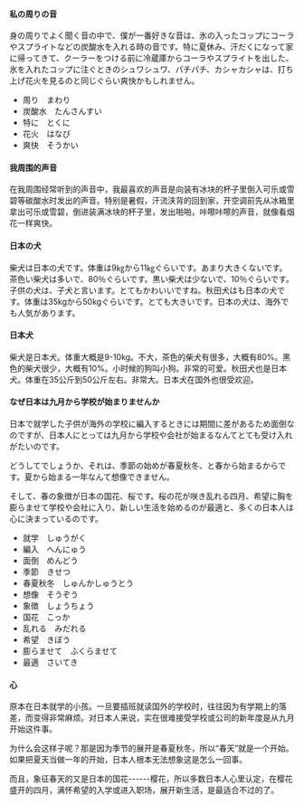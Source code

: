 #### 私の周りの音

身の周りでよく聞く音の中で、僕が一番好きな音は、氷の入ったコップにコーラやスプライトなどの炭酸水を入れる時の音です。特に夏休み、汗だくになって家に帰ってきて、クーラーをつける前に冷蔵庫からコーラやスプライトを出した、氷を入れたコップに注ぐときのシュワシュワ、パチパチ、カシャカシャは、打ち上げ花火を見るのと同じぐらい爽快かもしれません。

* 周り　まわり
* 炭酸水　たんさんすい
* 特に　とくに
* 花火　はなび
* 爽快　そうかい

#### 我周围的声音

在我周围经常听到的声音中，我最喜欢的声音是向装有冰块的杯子里倒入可乐或雪碧等碳酸水时发出的声音。特别是暑假，汗流浃背的回到家，开空调前先从冰箱里拿出可乐或雪碧，倒进装满冰块的杯子里，发出啪啪，咔嚓咔嚓的声音，就像看烟花一样爽快。

#### 日本の犬

柴犬は日本の犬です。体重は9㎏から11㎏ぐらいです。あまり大きくないです。茶色い柴犬は多いで、80％ぐらいです。黒い柴犬は少ないで、10％ぐらいです。子供の犬は、子犬と言います。とてもかわいいですね。秋田犬はも日本の犬です。体重は35kgから50kgぐらいです。とても大きいです。日本の犬は、海外でも人気があります。

#### 日本犬

柴犬是日本犬。体重大概是9-10kg。不大，茶色的柴犬有很多，大概有80%。黑色的柴犬很少，大概有10%。小时候的狗叫小狗。非常的可爱。秋田犬也是日本犬。体重在35公斤到50公斤左右。非常大。日本犬在国外也很受欢迎。

#### なぜ日本は九月から学校が始まりませんか

日本で就学した子供が海外の学校に編入するときには期間に差があるため面倒なのですが、日本人にとっては九月から学校や会社が始まるなんてとても受け入れがたいのです。

どうしてでしょうか、それは、季節の始めが春夏秋冬、と春から始まるからです。夏から始まる一年なんて想像できません。

そして、春の象徴が日本の国花、桜です。桜の花が咲き乱れる四月、希望に胸を膨らませて学校や会社に入り、新しい生活を始めるのが最適と、多くの日本人は心に決まっているのです。

* 就学　しゅうがく
* 編入　へんにゅう
* 面倒　めんどう
* 季節　きせつ
* 春夏秋冬　しゅんかしゅうとう
* 想像　そうぞう
* 象徴　しょうちょう
* 国花　こっか
* 乱れる　みだれる
* 希望　きぼう
* 膨らませて　ふくらませて
* 最適　さいてき

#### 心

原本在日本就学的小孩。一旦要插班就读国外的学校时，往往因为有学期上的落差，而变得非常麻烦。对日本人来说，实在很难接受学校或公司的新年度是从九月开始这件事。

为什么会这样子呢？那是因为季节的展开是春夏秋冬，所以“春天”就是一个开始。如果把夏天当做一年的开始，日本人根本无法想象这是怎么一回事。

而且，象征春天的又是日本的国花------樱花，所以多数日本人心里认定，在樱花盛开的四月，满怀希望的入学或进入职场，展开新生活，是最适合不过的了。
